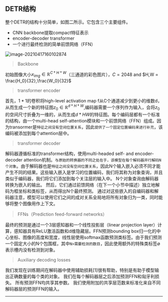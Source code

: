 ## DETR结构

整个DETR的结构十分简单，如图二所示。它包含三个主要组件。

- CNN backbone提取compact特征表示
- encoder-decoder transformer
- 一个进行最终检测的简单前馈网络（FFN）

![image-20210417160102874](D:\Code\note\CV-Study\pics\CV\ISG\DETR结构\DETR.png)

> Backbone

初始图像大小$x_{img}∈ \mathbb{R}^{C*H*W}$（三通道的彩色图片），$C=2048$ and $H,W = \frac{H_0}{32},\frac{W_0}{32}$

> transformer encoder

首先，$1*1$的卷积将high-level activation map f从C个通道减少到更小的维数d，从而生成一个新的特征图$z_0∈\mathbb{R}^{d*H*W}$,编码器需要一个序列作为输入，会将$z_0$的空间尺寸折叠为一维的，从而生成$d*HW$的特征图。每个编码层都有一个标准的结构，由一个multi-head self-attention模块和一个前馈网络（FFN）组成。因为transormer是`特征之间没有空间位置关系`，因此`提供了一个固定位置编码来进行补充`，该编码被添加到每个attention层中。

> transformer decoder

解码器遵循标准的transformer结构，使用multi-headed self- and encoder-decoder attention机制。`与原始的转换器的不同之处在于，该模型在每个解码器并行解码N个对象`。由于解码器也是`特征之间没有空间位置关系`，因此N个输入嵌入必须不同才能产生不同的结果。这些输入嵌入是学习的位置编码，我们将其称为对象查询，并且类似于编码器，我们将它们添加到每个关注层的输入中。 N个对象查询由解码器转换为嵌入的输出。 然后，它们通过前馈网络（在下一个小节中描述）独立地解码为框坐标和类标签，从而得出N个最终预测。 通过对这些嵌入的自编码器和解码器注意，模型可以使用它们之间的成对关系全局地将所有对象归为一类，同时能够将整个图像用作上下文。 

> FFNs（Prediction feed-forward networks）

最终的预测是通过一个3层感知器和一个线性投影层（linear projection layer）计算，感知器具有ReLU激活函数和d维隐藏层。FFN预测bounding box归一化的中心坐标、图像的高度和宽度，线性层使用softmax函数预测类标签。由于我们预测一个固定大小的N个包围框，其中`N>需要检测的数目`，因此使用额外的特殊类标签∅表示槽内没有检测到对象。

> Auxiliary decoding losses

我们发现在训练期间在解码器中使用辅助损耗[1]很有帮助，特别是有助于模型输出正确数量的每个类的对象。 我们在每个解码器层之后添加预测FFN和匈牙利损失。 所有预测FFN均共享其参数。 我们使用附加的共享层范数来标准化来自不同解码器层的预测FFN的输入。 

---

